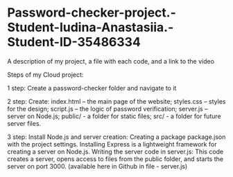 # Password-checker-project.-Student-Iudina-Anastasiia.-Student-ID-35486334
A description of my project, a file with each code, and a link to the video


Steps of my Cloud project:

1 step: Create a password-checker folder and navigate to it
 
2 step: Create: index.html – the main page of the website; styles.css – styles for the design; script.js – the logic of password verification; server.js – server on Node.js; public/ - a folder for static files; src/ - a folder for future server files.
 
3 step: Install Node.js and server creation:
Creating a package package.json with the project settings.
Installing Express is a lightweight framework for creating a server on Node.js.
Writing the server code in server.js: This code creates a server, opens access to files from the public folder, and starts the server on port 3000. (available here in Github in file - server.js)
